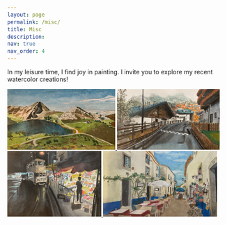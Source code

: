 ```yaml
---
layout: page
permalink: /misc/
title: Misc
description: 
nav: true
nav_order: 4
---
```


In my leisure time, I find joy in painting. I invite you to explore my recent watercolor creations!

<div class="spotlight-group">
    <a class="spotlight" href="../assets/img/watercolor_1.png">
        <img src="../assets/img/watercolor_1.png" style="height: 140px; width: auto;" />
    </a>
    <a class="spotlight" href="../assets/img/watercolor_2.png">
        <img src="../assets/img/watercolor_2.png" style="height: 140px; width: auto;" />
    </a>
</div>
<div class="spotlight-group">
    <a class="spotlight" href="../assets/img/watercolor_3.png">
        <img src="../assets/img/watercolor_3.png" style="height: 151px; width: auto;" />
    </a>
    <a class="spotlight" href="../assets/img/watercolor_4.png">
        <img src="../assets/img/watercolor_4.png" style="height: 151px; width: auto;" />
    </a>
</div>
